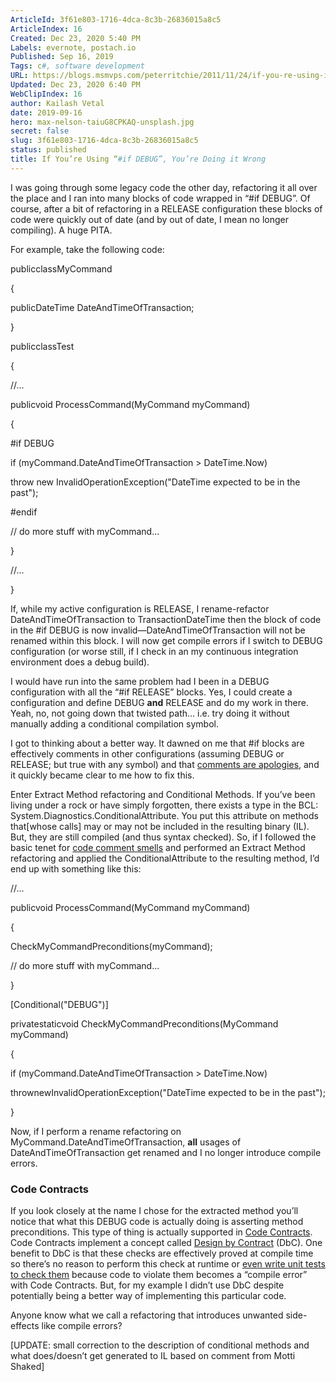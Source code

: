 ```yaml
---
ArticleId: 3f61e803-1716-4dca-8c3b-26836015a8c5
ArticleIndex: 16
Created: Dec 23, 2020 5:40 PM
Labels: evernote, postach.io
Published: Sep 16, 2019
Tags: c#, software development
URL: https://blogs.msmvps.com/peterritchie/2011/11/24/if-you-re-using-if-debug-you-re-doing-it-wrong/
Updated: Dec 23, 2020 6:40 PM
WebClipIndex: 16
author: Kailash Vetal
date: 2019-09-16
hero: max-nelson-taiuG8CPKAQ-unsplash.jpg
secret: false
slug: 3f61e803-1716-4dca-8c3b-26836015a8c5
status: published
title: If You’re Using “#if DEBUG”, You’re Doing it Wrong
---
```

I was going through some legacy code the other day, refactoring it all over the place and I ran into many blocks of code wrapped in “#if DEBUG”. Of course, after a bit of refactoring in a RELEASE configuration these blocks of code were quickly out of date (and by out of date, I mean no longer compiling). A huge PITA.

For example, take the following code:

publicclassMyCommand

{

publicDateTime DateAndTimeOfTransaction;

}

publicclassTest

{

//...

publicvoid ProcessCommand(MyCommand myCommand)

{

#if DEBUG

if (myCommand.DateAndTimeOfTransaction > DateTime.Now)

throw new InvalidOperationException("DateTime expected to be in the past");

#endif

// do more stuff with myCommand...

}

//...

}

If, while my active configuration is RELEASE, I rename-refactor DateAndTimeOfTransaction to TransactionDateTime then the block of code in the #if DEBUG is now invalid—DateAndTimeOfTransaction will not be renamed within this block. I will now get compile errors if I switch to DEBUG configuration (or worse still, if I check in an my continuous integration environment does a debug build).

I would have run into the same problem had I been in a DEBUG configuration with all the “#if RELEASE” blocks. Yes, I could create a configuration and define DEBUG **and** RELEASE and do my work in there. Yeah, no, not going down that twisted path… i.e. try doing it without manually adding a conditional compilation symbol.

I got to thinking about a better way. It dawned on me that #if blocks are effectively comments in other configurations (assuming DEBUG or RELEASE; but true with any symbol) and that [comments are apologies](http://bit.ly/vDJekK), and it quickly became clear to me how to fix this.

Enter Extract Method refactoring and Conditional Methods. If you’ve been living under a rock or have simply forgotten, there exists a type in the BCL: System.Diagnostics.ConditionalAttribute. You put this attribute on methods that[whose calls] may or may not be included in the resulting binary (IL). But, they are still compiled (and thus syntax checked). So, if I followed the basic tenet for [code comment smells](http://bit.ly/47Ld1d) and performed an Extract Method refactoring and applied the ConditionalAttribute to the resulting method, I’d end up with something like this:

//...

publicvoid ProcessCommand(MyCommand myCommand)

{

CheckMyCommandPreconditions(myCommand);

// do more stuff with myCommand...

}

[Conditional("DEBUG")]

privatestaticvoid CheckMyCommandPreconditions(MyCommand myCommand)

{

if (myCommand.DateAndTimeOfTransaction > DateTime.Now)

thrownewInvalidOperationException("DateTime expected to be in the past");

}

Now, if I perform a rename refactoring on MyCommand.DateAndTimeOfTransaction, **all** usages of DateAndTimeOfTransaction get renamed and I no longer introduce compile errors.

### Code Contracts

If you look closely at the name I chose for the extracted method you’ll notice that what this DEBUG code is actually doing is asserting method preconditions. This type of thing is actually supported in [Code Contracts](http://bit.ly/s23uAU). Code Contracts implement a concept called [Design by Contract](http://bit.ly/szEmTc) (DbC). One benefit to DbC is that these checks are effectively proved at compile time so there’s no reason to perform this check at runtime or [even write unit tests to check them](http://bit.ly/tYnSGC) because code to violate them becomes a “compile error” with Code Contracts. But, for my example I didn’t use DbC despite potentially being a better way of implementing this particular code.

Anyone know what we call a refactoring that introduces unwanted side-effects like compile errors?

[UPDATE: small correction to the description of conditional methods and what does/doesn’t get generated to IL based on comment from Motti Shaked]
